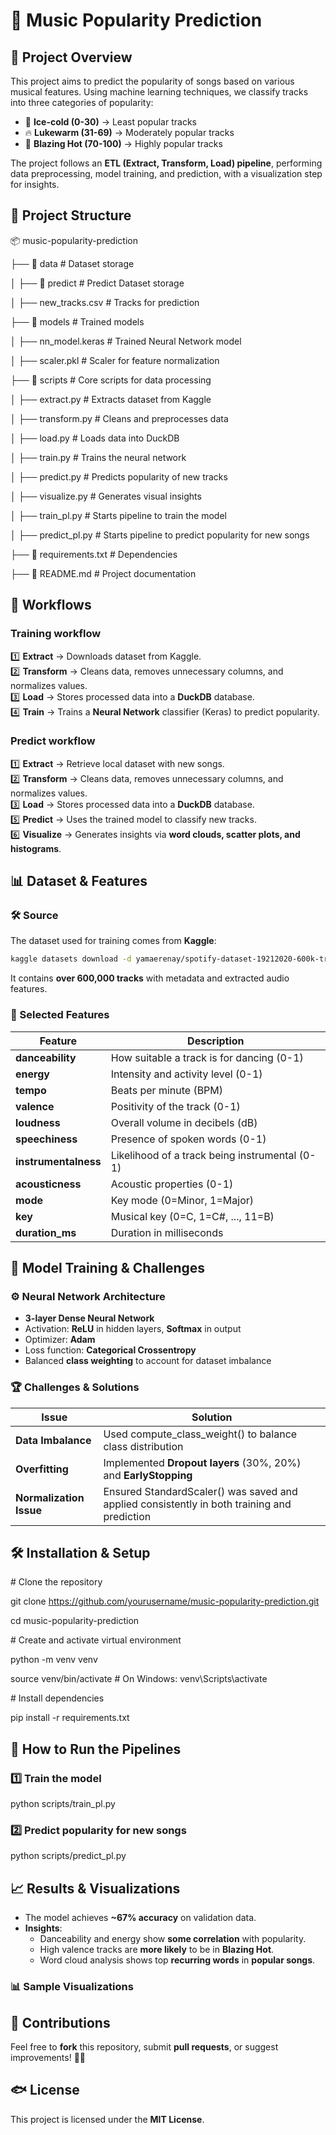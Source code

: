 # 🎵 Music Popularity Prediction

## 📌 Project Overview

This project aims to predict the popularity of songs based on various musical features. Using machine learning techniques, we classify tracks into three categories of popularity:  
- 🧊 **Ice-cold (0-30)** → Least popular tracks
- 🔥 **Lukewarm (31-69)** → Moderately popular tracks
- 🚀 **Blazing Hot (70-100)** → Highly popular tracks

The project follows an **ETL (Extract, Transform, Load) pipeline**, performing data preprocessing, model training, and prediction, with a visualization step for insights.

## 💂️ Project Structure

📦 music-popularity-prediction

├── 📁 data                 # Dataset storage

│   ├── 📁 predict          # Predict Dataset storage

│       ├── new_tracks.csv  # Tracks for prediction

├── 📁 models               # Trained models

│   ├── nn_model.keras      # Trained Neural Network model

│   ├── scaler.pkl          # Scaler for feature normalization

├── 📁 scripts              # Core scripts for data processing

│   ├── extract.py          # Extracts dataset from Kaggle

│   ├── transform.py        # Cleans and preprocesses data

│   ├── load.py             # Loads data into DuckDB

│   ├── train.py            # Trains the neural network

│   ├── predict.py          # Predicts popularity of new tracks

│   ├── visualize.py        # Generates visual insights

│   ├── train_pl.py         # Starts pipeline to train the model

│   ├── predict_pl.py       # Starts pipeline to predict popularity for new songs

├── 📄 requirements.txt     # Dependencies

├── 📄 README.md            # Project documentation

## 🚀 Workflows

### Training workflow

1️⃣ **Extract** → Downloads dataset from Kaggle.  
2️⃣ **Transform** → Cleans data, removes unnecessary columns, and normalizes values.  
3️⃣ **Load** → Stores processed data into a **DuckDB** database.  
4️⃣ **Train** → Trains a **Neural Network** classifier (Keras) to predict popularity. 

### Predict workflow

1️⃣ **Extract** → Retrieve local dataset with new songs.  
2️⃣ **Transform** → Cleans data, removes unnecessary columns, and normalizes values.  
3️⃣ **Load** → Stores processed data into a **DuckDB** database.   
5️⃣ **Predict** → Uses the trained model to classify new tracks.  
6️⃣ **Visualize** → Generates insights via **word clouds, scatter plots, and histograms**.

## 📊 Dataset & Features

### 🛠️ Source

The dataset used for training comes from **Kaggle**:

```sh
kaggle datasets download -d yamaerenay/spotify-dataset-19212020-600k-tracks -p data/ --unzip
```

It contains **over 600,000 tracks** with metadata and extracted audio features.

### 🔎 Selected Features

| Feature | Description |
| --- | --- |
| **danceability** | How suitable a track is for dancing (0-1) |
| **energy** | Intensity and activity level (0-1) |
| **tempo** | Beats per minute (BPM) |
| **valence** | Positivity of the track (0-1) |
| **loudness** | Overall volume in decibels (dB) |
| **speechiness** | Presence of spoken words (0-1) |
| **instrumentalness** | Likelihood of a track being instrumental (0-1) |
| **acousticness** | Acoustic properties (0-1) |
| **mode** | Key mode (0=Minor, 1=Major) |
| **key** | Musical key (0=C, 1=C#, ..., 11=B) |
| **duration_ms** | Duration in milliseconds |

## 🧠 Model Training & Challenges

### ⚙️ ****Neural Network Architecture****

- **3-layer Dense Neural Network**
- Activation: **ReLU** in hidden layers, **Softmax** in output
- Optimizer: **Adam**
- Loss function: **Categorical Crossentropy**
- Balanced **class weighting** to account for dataset imbalance

### 🏆 ****Challenges & Solutions****

| Issue | Solution |
| --- | --- |
| **Data Imbalance** | Used compute_class_weight() to balance class distribution |
| **Overfitting** | Implemented **Dropout layers** (30%, 20%) and **EarlyStopping** |
| **Normalization Issue** | Ensured StandardScaler() was saved and applied consistently in both training and prediction |

## 🛠️ Installation & Setup

\# Clone the repository

git clone <https://github.com/yourusername/music-popularity-prediction.git>

cd music-popularity-prediction

\# Create and activate virtual environment

python -m venv venv

source venv/bin/activate # On Windows: venv\\Scripts\\activate

\# Install dependencies

pip install -r requirements.txt

## 🚀 How to Run the Pipelines

### 1️⃣ Train the model

python scripts/train_pl.py

### 2️⃣ Predict popularity for new songs

python scripts/predict_pl.py

## 📈 Results & Visualizations

- The model achieves **~67% accuracy** on validation data.
- **Insights**:
  - Danceability and energy show **some correlation** with popularity.
  - High valence tracks are **more likely** to be in **Blazing Hot**.
  - Word cloud analysis shows top **recurring words** in **popular songs**.

### 📊 ****Sample Visualizations****

## 🤝 Contributions

Feel free to **fork** this repository, submit **pull requests**, or suggest improvements! 🚀🎶

## 🐟 License

This project is licensed under the **MIT License**.
